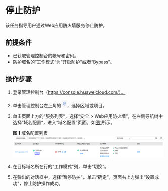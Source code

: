 # 停止防护<a name="waf_01_0004"></a>

该任务指导用户通过Web应用防火墙服务停止防护。

## 前提条件<a name="section2256777914731"></a>

-   已获取管理控制台的帐号和密码。
-   防护域名的“工作模式“为“开启防护“或者“Bypass“。

## 操作步骤<a name="section18585791172619"></a>

1.  登录管理控制台（https://console.huaweicloud.com/）。
2.  单击管理控制台左上角的![](figures/选择区域图标.jpg)，选择区域或项目。
3.  单击页面上方的“服务列表“，选择“安全  \>  Web应用防火墙“，在左侧导航树中选择“域名配置“，进入“域名配置“页面，如[图1](#zh-cn_topic_0110861288_zh-cn_topic_0110861354_fig15593418182219)所示。

    **图 1**  域名配置列表<a name="zh-cn_topic_0110861288_zh-cn_topic_0110861354_fig15593418182219"></a>  
    ![](figures/域名配置列表-10.png "域名配置列表-10")

4.  在目标域名所在行的“工作模式“列，单击“切换“。
5.  在弹出的对话框中，选择“暂停防护“，单击“确定“，页面右上方弹出“设置成功“，停止防护操作成功。

